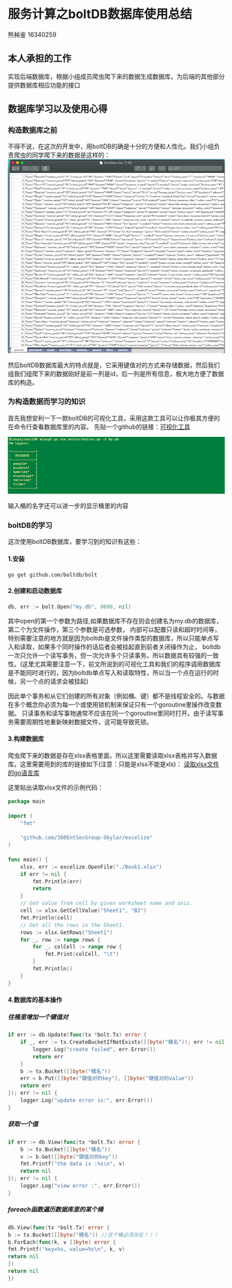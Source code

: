 # 服务计算之boltDB数据库使用总结
熊秭鉴
16340259

## 本人承担的工作
实现后端数据库，根据小组成员爬虫爬下来的数据生成数据库，为后端的其他部分提供数据库相应功能的接口
## 数据库学习以及使用心得
### 构造数据库之前
不得不说，在这次的开发中，用boltDB的确是十分的方便和人性化。我们小组负责爬虫的同学爬下来的数据是这样的：
![屏幕快照 2018-12-16 下午10.33.58](pic2.png)

然后boltDB数据库最大的特点就是，它采用键值对的方式来存储数据，然后我们组我们组爬下来的数据刚好是前一列是id，后一列是所有信息，极大地方便了数据库的构造。

### 为构造数据而学习的知识
首先我想安利一下一款boltDB的可视化工具，采用这款工具可以让你极其方便的在命令行查看数据库里的内容。
先贴一个github的链接：[可视化工具](https://github.com/hasit/bolter)

![屏幕快照 2018-12-16 下午10.57.20](pic1.png)

输入桶的名字还可以进一步的显示桶里的内容

### boltDB的学习
这次使用boltDB数据库，要学习到的知识有这些：
#### 1.安装
```shell
go get github.com/boltdb/bolt
```
#### 2.创建和启动数据库
```go
db, err := bolt.Open("my.db", 0600, nil)
```

其中open的第一个参数为路径,如果数据库不存在则会创建名为my.db的数据库， 第二个为文件操作，第三个参数是可选参数， 内部可以配置只读和超时时间等，
特别需要注意的地方就是因为boltdb是文件操作类型的数据库，所以只能单点写入和读取，如果多个同时操作的话后者会被挂起直到前者关闭操作为止， boltdb一次只允许一个读写事务，但一次允许多个只读事务。所以数据具有较强的一致性。(这里尤其需要注意一下，前文所说到的可视化工具和我们的程序调用数据库是不能同时进行的，因为boltdb单点写入和读取特性，所以当一个点在运行的时候，另一个点的请求会被挂起)

因此单个事务和从它们创建的所有对象（例如桶、键）都不是线程安全的。与数据在多个概念你必须为每一个或使用锁机制来保证只有一个goroutine里操作改变数据。
只读事务和读写事物通常不应该在同一个goroutine里同时打开。由于读写事务需要周期性地重新映射数据文件，这可能导致死锁。

#### 3.构建数据库
爬虫爬下来的数据是存在xlsx表格里面，所以这里需要读取xlsx表格并写入数据库。这里需要用到的库的链接如下(注意：只能是xlsx不能是xls)：
[读取xlsx文件的go语言库](https://github.com/360EntSecGroup-Skylar/excelize)

这里贴出读取xlsx文件的示例代码：
```go
package main

import (
    "fmt"

    "github.com/360EntSecGroup-Skylar/excelize"
)

func main() {
    xlsx, err := excelize.OpenFile("./Book1.xlsx")
    if err != nil {
        fmt.Println(err)
        return
    }
    // Get value from cell by given worksheet name and axis.
    cell := xlsx.GetCellValue("Sheet1", "B2")
    fmt.Println(cell)
    // Get all the rows in the Sheet1.
    rows := xlsx.GetRows("Sheet1")
    for _, row := range rows {
        for _, colCell := range row {
            fmt.Print(colCell, "\t")
        }
        fmt.Println()
    }
}
```

#### 4.数据库的基本操作
##### 往桶里增加一个键值对
```go
if err := db.Update(func(tx *bolt.Tx) error {
    if _, err := tx.CreateBucketIfNotExists([]byte("桶名")); err != nil {//判断是否存在
        logger.Log("create failed", err.Error())
        return err
    }
    b := tx.Bucket([]byte("桶名"))
    err = b.Put([]byte("键值对的key"), []byte("键值对的value"))
    return err
}); err != nil {
    logger.Log("update error is:", err.Error())
}
```

##### 获取一个值
```go
if err := db.View(func(tx *bolt.Tx) error {
    b := tx.Bucket([]byte("桶名"))
    v := b.Get([]byte("键值对的key"))
    fmt.Printf("the data is :%s\n", v)
    return nil
}); err != nil {
    logger.Log("view error :", err.Error())
}
```
##### foreach函数遍历数据库里的某个桶
```go
db.View(func(tx *bolt.Tx) error {
b := tx.Bucket([]byte("桶名")) //这个桶必须存在！！！
b.ForEach(func(k, v []byte) error {
fmt.Printf("key=%s, value=%s\n", k, v)
return nil
})
return nil
})
```
